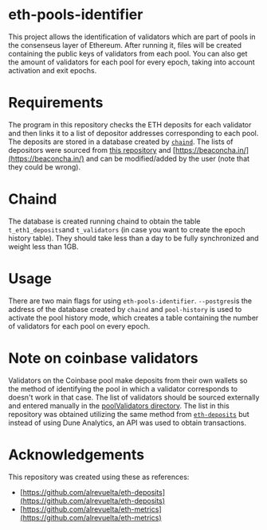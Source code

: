# eth-pools-identifier

This project allows the identification of validators which are part of pools in the consenseus layer of Ethereum. After running it, files will be created containing the public keys of validators from each pool. You can also get the amount of validators for each pool for every epoch, taking into account activation and exit epochs.

# Requirements

The program in this repository checks the ETH deposits for each validator and then links it to a list of depositor addresses corresponding to each pool. The deposits are stored in a database created by [`chaind`](https://github.com/wealdtech/chaind). The lists of depositors were sourced from [this repository](https://github.com/alrevuelta/eth-metrics) and [https://beaconcha.in/](https://beaconcha.in/) and can be modified/added by the user (note that they could be wrong). 

# Chaind

The database is created running chaind to obtain the table `t_eth1_deposits`and `t_validators` (in case you want to create the epoch history table). They should take less than a day to be fully synchronized and weight less than 1GB. 

# Usage

There are two main flags for using `eth-pools-identifier`. `--postgres`is the address of the database created by `chaind` and `pool-history` is used to activate the pool history mode, which creates a table containing the number of validators for each pool on every epoch.

# Note on coinbase validators

Validators on the Coinbase pool make deposits from their own wallets so the method of identifying the pool in which a validator corresponds to doesn't work in that case. The list of validators should be sourced externally and entered manually in the [poolValidators directory](https://github.com/santi1234567/eth-pools-identifier/tree/main/poolValidators). The list in this repository was obtained utilizing the same method from [`eth-deposits`](https://github.com/alrevuelta/eth-deposits) but instead of using Dune Analytics, an API was used to obtain transactions.

# Acknowledgements

This repository was created using these as references: 

* [https://github.com/alrevuelta/eth-deposits](https://github.com/alrevuelta/eth-deposits)
* [https://github.com/alrevuelta/eth-metrics](https://github.com/alrevuelta/eth-metrics)
